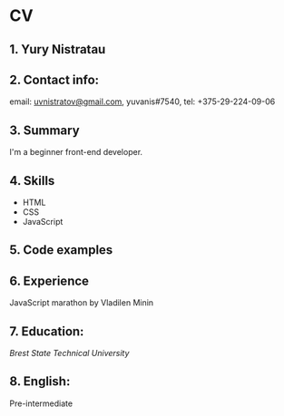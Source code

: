 # CV
## 1. Yury Nistratau
## 2. Contact info:
email: uvnistratov@gmail.com, yuvanis#7540, tel: +375-29-224-09-06
## 3. Summary
I'm a beginner front-end developer.
## 4. Skills
- HTML
- CSS
- JavaScript
## 5. Code examples
    
## 6. Experience
JavaScript marathon by Vladilen Minin
## 7. Education:
*Brest State Technical University*
## 8. English:
Pre-intermediate
